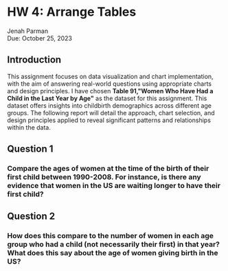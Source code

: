 # HW 4: Arrange Tables

Jenah Parman\
Due: October 25, 2023

## Introduction
This assignment focuses on data visualization and chart implementation, with the aim of answering real-world questions using appropriate charts and design principles. I have chosen **Table 91,"Women Who Have Had a Child in the Last Year by Age"** as the dataset for this assignment. This dataset offers insights into childbirth demographics across different age groups. The following report will detail the approach, chart selection, and design principles applied to reveal significant patterns and relationships within the data.

## Question 1
### Compare the ages of women at the time of the birth of their first child between 1990-2008. For instance, is there any evidence that women in the US are waiting longer to have their first child?

## Question 2
### How does this compare to the number of women in each age group who had a child (not necessarily their first) in that year? What does this say about the age of women giving birth in the US?

